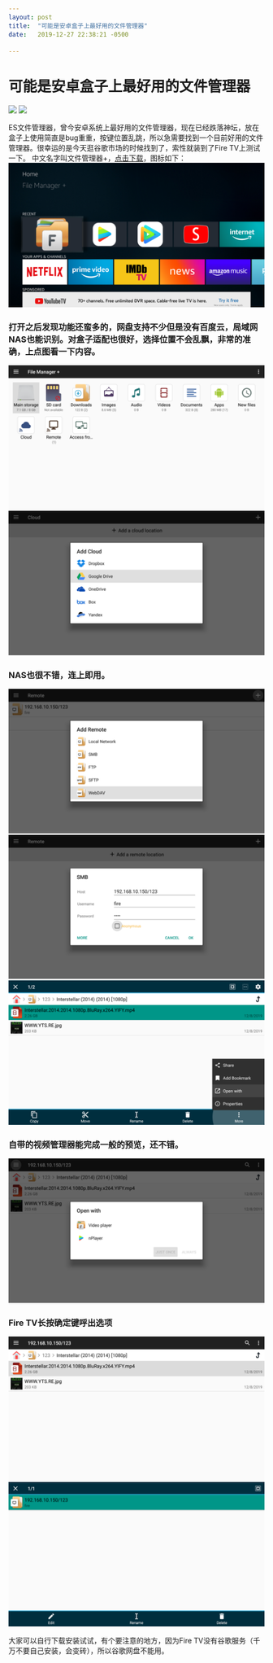 ```yaml
---
layout: post
title:  "可能是安卓盒子上最好用的文件管理器"
date:   2019-12-27 22:38:21 -0500

---
```

# 可能是安卓盒子上最好用的文件管理器
[![](https://img.shields.io/badge/我的GitHub-blue?logo=github)](https://github.com/AndroidDeals/AndroidDeals.github.io/)             [![](https://img.shields.io/badge/%E6%88%91%E7%9A%84%E6%B7%98%E5%AE%9D%E5%BA%97%E9%93%BA-AndroidDeals-orange)](https://shop108859308.taobao.com/)

  ES文件管理器，曾今安卓系统上最好用的文件管理器，现在已经跌落神坛，放在盒子上使用简直是bug重重，按键位置乱跳，所以急需要找到一个目前好用的文件管理器。很幸运的是今天逛谷歌市场的时候找到了，索性就装到了Fire TV上测试一下。
  中文名字叫文件管理器+，[点击下载](https://github.com/AndroidDeals/AndroidDeals.github.io/releases/download/2019.12.17/filemanager+.apk)，图标如下：
  ![preview](https://raw.githubusercontent.com/AndroidDeals/AndroidDeals.github.io/master/Screenshots/2019122701.png)
  
###  打开之后发现功能还蛮多的，网盘支持不少但是没有百度云，局域网NAS也能识别。对盒子适配也很好，选择位置不会乱飘，非常的准确，上点图看一下内容。
  ![preview](https://raw.githubusercontent.com/AndroidDeals/AndroidDeals.github.io/master/Screenshots/2019122708.png) 
  ![preview](https://raw.githubusercontent.com/AndroidDeals/AndroidDeals.github.io/master/Screenshots/2019122710.png)
  
###  NAS也很不错，连上即用。
   ![preview](https://raw.githubusercontent.com/AndroidDeals/AndroidDeals.github.io/master/Screenshots/2019122704.png)
   ![preview](https://raw.githubusercontent.com/AndroidDeals/AndroidDeals.github.io/master/Screenshots/2019122707.png)
   ![preview](https://raw.githubusercontent.com/AndroidDeals/AndroidDeals.github.io/master/Screenshots/2019122702.png)
   
   
###  自带的视频管理器能完成一般的预览，还不错。
 ![preview](https://raw.githubusercontent.com/AndroidDeals/AndroidDeals.github.io/master/Screenshots/2019122705.png)
 
###  Fire TV长按确定键呼出选项
 ![preview](https://raw.githubusercontent.com/AndroidDeals/AndroidDeals.github.io/master/Screenshots/2019122703.png)
 ![preview](https://raw.githubusercontent.com/AndroidDeals/AndroidDeals.github.io/master/Screenshots/2019122709.png)

大家可以自行下载安装试试，有个要注意的地方，因为Fire TV没有谷歌服务（千万不要自己安装，会变砖），所以谷歌网盘不能用。


